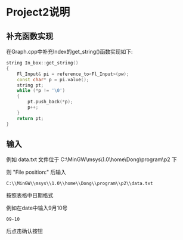 # Project2说明

## 补充函数实现

在Graph.cpp中补充Index的get_string()函数实现如下:

```cpp
string In_box::get_string()
{
    Fl_Input& pi = reference_to<Fl_Input>(pw);
    const char* p = pi.value();
    string pt;
    while (*p != '\0')
    {
        pt.push_back(*p);
        p++;
    }
    return pt;
}
```

## 输入

例如 data.txt 文件位于 C:\MinGW\msys\1.0\home\Dong\program\p2 下

则 "File position:" 后输入 
```
C:\\MinGW\\msys\\1.0\\home\\Dong\\program\\p2\\data.txt
```
按照表格中日期格式

例如在date中输入9月10号

```
09-10
```

后点击确认按钮

